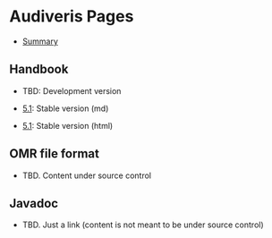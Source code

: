 # Audiveris Pages

- [Summary](./SUMMARY.md)

## Handbook

- TBD: Development version

- [5.1](index_5_1.md): Stable version (md)
- [5.1](index_5_1.html): Stable version (html)

## OMR file format
- TBD. Content under source control

## Javadoc
- TBD. Just a link (content is not meant to be under source control)
